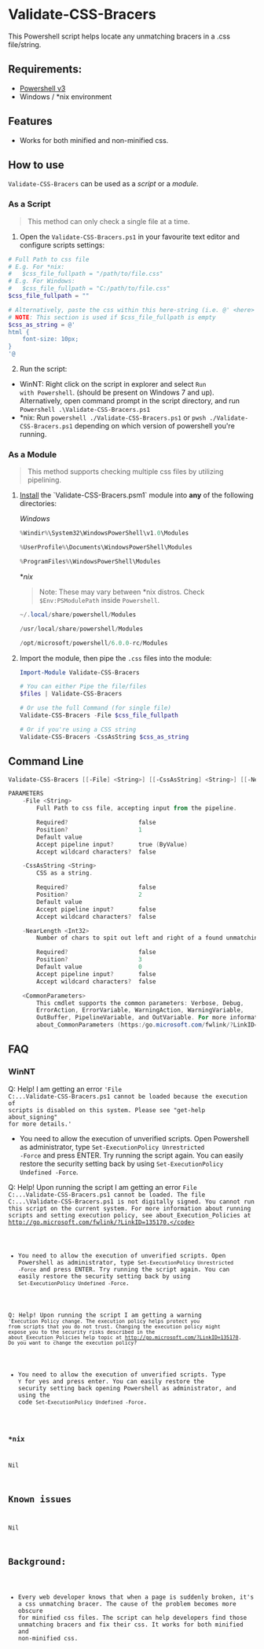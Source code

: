 # Validate-CSS-Bracers
This Powershell script helps locate any unmatching bracers in a .css file/string.

## Requirements:
- <a href="https://github.com/PowerShell/PowerShell#get-powershell" target="_blank">Powershell v3</a>
- Windows / *nix environment

## Features
- Works for both minified and non-minified css.

## How to use
`Validate-CSS-Bracers` can be used as a *script* or a *module*.

### As a Script
> This method can only check a single file at a time.

1. Open the <code>Validate-CSS-Bracers.ps1</code> in your favourite text editor and configure scripts settings:

  ```powershell
  # Full Path to css file
  # E.g. For *nix:
  #   $css_file_fullpath = "/path/to/file.css"
  # E.g. For Windows:
  #   $css_file_fullpath = "C:/path/to/file.css"
  $css_file_fullpath = ""

  # Alternatively, paste the css within this here-string (i.e. @' <here> '@)
  # NOTE: This section is used if $css_file_fullpath is empty
  $css_as_string = @'
  html {
      font-size: 10px;
  }
  '@
  ```

2. Run the script:
  - WinNT: Right click on the script in explorer and select <code>Run with Powershell</code>. (should be present on Windows 7 and up). Alternatively, open command prompt in the script directory, and run <code>Powershell .\Validate-CSS-Bracers.ps1</code>
  - *nix: Run <code>powershell ./Validate-CSS-Bracers.ps1</code> or <code>pwsh ./Validate-CSS-Bracers.ps1</code> depending on which version of powershell you're running.

### As a Module
> This method supports checking multiple css files by utilizing pipelining.

1. [Install](https://msdn.microsoft.com/en-us/library/dd878350(v=vs.85).aspx) the `Validate-CSS-Bracers.psm1` module into **any** of the following directories:

    *Windows*
    ```powershell
    %Windir%\System32\WindowsPowerShell\v1.0\Modules

    %UserProfile%\Documents\WindowsPowerShell\Modules

    %ProgramFiles%\WindowsPowerShell\Modules
    ```

    **nix*
    > Note: These may vary between *nix distros. Check `$Env:PSModulePath` inside `Powershell`.

    ```powershell
    ~/.local/share/powershell/Modules

    /usr/local/share/powershell/Modules

    /opt/microsoft/powershell/6.0.0-rc/Modules
    ```

2. Import the module, then pipe the `.css` files into the module:

    ```powershell
    Import-Module Validate-CSS-Bracers

    # You can either Pipe the file/files
    $files | Validate-CSS-Bracers

    # Or use the full Command (for single file)
    Validate-CSS-Bracers -File $css_file_fullpath

    # Or if you're using a CSS string
    Validate-CSS-Bracers -CssAsString $css_as_string
    ```

## Command Line

```powershell
Validate-CSS-Bracers [[-File] <String>] [[-CssAsString] <String>] [[-NearLength] <Int32>] [<CommonParameters>]

PARAMETERS
    -File <String>
        Full Path to css file, accepting input from the pipeline.

        Required?                    false
        Position?                    1
        Default value
        Accept pipeline input?       true (ByValue)
        Accept wildcard characters?  false

    -CssAsString <String>
        CSS as a string.

        Required?                    false
        Position?                    2
        Default value
        Accept pipeline input?       false
        Accept wildcard characters?  false

    -NearLength <Int32>
        Number of chars to spit out left and right of a found unmatching bracer

        Required?                    false
        Position?                    3
        Default value                0
        Accept pipeline input?       false
        Accept wildcard characters?  false

    <CommonParameters>
        This cmdlet supports the common parameters: Verbose, Debug,
        ErrorAction, ErrorVariable, WarningAction, WarningVariable,
        OutBuffer, PipelineVariable, and OutVariable. For more information, see
        about_CommonParameters (https:/go.microsoft.com/fwlink/?LinkID=113216).
```

## FAQ

### WinNT
Q: Help! I am getting an error <code>'File C:\...Validate-CSS-Bracers.ps1 cannot be loaded because the execution of scripts is disabled on this system. Please see "get-help about_signing" for more details.'</code>
- You need to allow the execution of unverified scripts. Open Powershell as administrator, type <code>Set-ExecutionPolicy Unrestricted -Force</code> and press ENTER. Try running the script again. You can easily restore the security setting back by using <code>Set-ExecutionPolicy Undefined -Force</code>.

Q: Help! Upon running the script I am getting an error <code>File C:\...Validate-CSS-Bracers.ps1 cannot be loaded. The file 
C:\...\Validate-CSS-Bracers.ps1 is not digitally signed. You cannot run 
this script on the current system. For more information about running scripts and setting 
execution policy, see about_Execution_Policies at http://go.microsoft.com/fwlink/?LinkID=135170.</code>
- You need to allow the execution of unverified scripts. Open Powershell as administrator, type <code>Set-ExecutionPolicy Unrestricted -Force</code> and press ENTER. Try running the script again. You can easily restore the security setting back by using <code>Set-ExecutionPolicy Undefined -Force</code>.

Q: Help! Upon running the script I am getting a warning <code>'Execution Policy change. The execution policy helps protect you from scripts that you do not trust. Changing the execution policy might expose you to the security risks described in the about_Execution_Policies help topic at http://go.microsoft.com/?LinkID=135170. Do you want to change the execution policy?</code>
- You need to allow the execution of unverified scripts. Type <code>Y</code> for yes and press enter. You can easily restore the security setting back opening Powershell as administrator, and using the code <code>Set-ExecutionPolicy Undefined -Force</code>.

### *nix
Nil

## Known issues
Nil

## Background:
- Every web developer knows that when a page is suddenly broken, it's a css unmatching bracer. The cause of the problem becomes more obscure for minified css files. The script can help developers find those unmatching bracers and fix their css. It works for both minified and non-minified css.